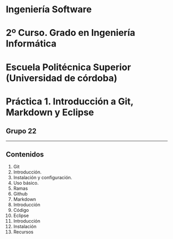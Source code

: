 # Ingeniería Software
# 2º Curso. Grado en Ingeniería Informática
# Escuela Politécnica Superior (Universidad de córdoba)
# Práctica 1. Introducción a Git, Markdown y Eclipse
## Grupo 22

---

## Contenidos

1. Git
  1. Introducción.
  2. Instalación y configuración.
  3. Uso básico.
  4. Ramas
  5. Github
2. Markdown
  1. Introducción
  2. Código
3. Eclipse
  1. Introducción
  2. Instalación
4. Recursos

